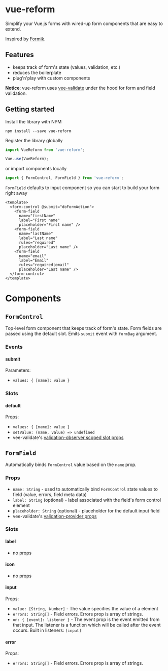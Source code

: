 # vue-reform

Simplify your Vue.js forms with wired-up form components that are easy to extend.

Inspired by [Formik](https://github.com/formium/formik).

## Features

- keeps track of form's state (values, validation, etc.)
- reduces the boilerplate
- plug'n'play with custom components

**Notice**: vue-reform uses [vee-validate](https://github.com/logaretm/vee-validate) under the hood for form and field validation.

## Getting started
Install the library with NPM
```
npm install --save vue-reform
```

Register the library globally
```javascript
import VueReform from 'vue-reform';

Vue.use(VueReform);
```

or import components locally
```javascript
import { FormControl, FormField } from 'vue-reform';
```

`FormField` defaults to input component so you can start to build your form right away
```vue
<template>
  <form-control @submit="doFormAction">
    <form-field
      name="firstName"
      label="First name"
      placeholder="First name" />
    <form-field
      name="lastName"
      label="Last name"
      rules="required"
      placeholder="Last name" />
    <form-field
      name="email"
      label="Email"
      rules="required|email"
      placeholder="Last name" />
  </form-control>
</template>
```

# Components

## `FormControl`

Top-level form component that keeps track of form's state.
Form fields are passed using the default slot.
Emits `submit` event with `formBag` argument.

### Events
#### **submit**
Parameters:
- `values: { [name]: value }` 

### Slots
#### **default**
Props:
- `values: { [name]: value }`
- `setValue: (name, value) => undefined`
- vee-validate's [validation-observer scoped slot props](https://logaretm.github.io/vee-validate/api/validation-observer.html#scoped-slot-props)

## `FormField`

Automatically binds `FormControl` value based on the `name` prop.

### Props
- `name: String` - used to automatically bind `FormControl` state values to field (value, errors, field meta data)
- `label: String` (optional) - label associated with the field's form control element
- `placeholder: String` (optional) - placeholder for the default input field
- vee-validate's [validation-provider props](https://logaretm.github.io/vee-validate/api/validation-provider.html#props)

### Slots
#### **label**
- no props
#### **icon**
- no props
#### **input**
Props:
- `value: [String, Number]` - The value specifies the value of a <form-field> element
- `errors: String[]` - Field errors. Errors prop is array of strings.
- `on: { [event]: listener }` - The event prop is the event emitted from that input. The listener is a function which will be called after the event occurs. Built in listeners: `[input]`
#### **error**
Props:
- `errors: String[]` - Field errors. Errors prop is array of strings.
